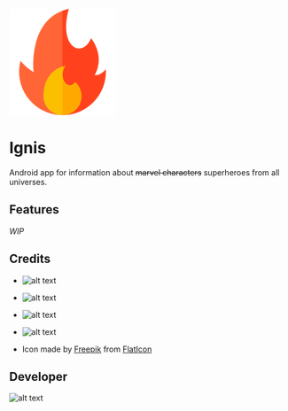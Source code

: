 ![alt text](https://github.com/KunaalKumar/Ignis/blob/master/app/src/main/res/drawable/ic_launcher.png "Ignis")
# Ignis

Android app for information about ~~marvel characters~~ superheroes from all universes.

## Features

*WIP*

## Credits

* ![alt text](https://kodi.tv/sites/default/files/styles/medium_crop/public/addon_assets/plugin.video.comicvine/icon/icon.png?itok=wG6jT_HI "Comic Vine")

* ![alt text](https://lc-mhke0kuv.cn-n1.lcfile.com/6ade56cf308d723a643d.png "Retrofit")

* ![alt text](http://jakewharton.github.io/butterknife/static/logo.png "ButterKnife")

* ![alt text](http://frescolib.org/static/sample-images/fresco_logo_anim_full_frames_with_pause_s.gif"Fresco")

* Icon made by [Freepik](https://www.flaticon.com/authors/freepik) from [FlatIcon](www.flaticon.com)

## Developer
![alt text](https://github.com/KunaalKumar/Website/blob/master/img/letter-k-inside-a-circle.png "kunaalkumar.com")
